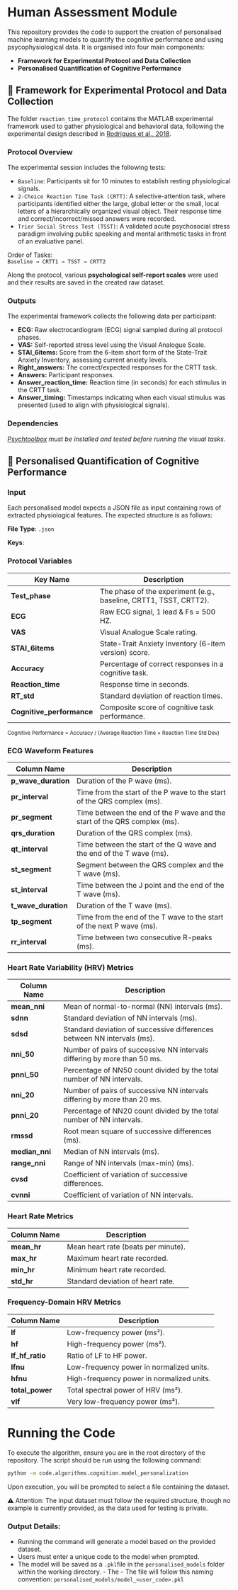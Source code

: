 # Human Assessment Module
This repository provides the code to support the creation of personalised machine learning models to quantify the cognitive performance and using psycophysiological data. It is organised into four main components:

- **Framework for Experimental Protocol and Data Collection**
- **Personalised Quantification of Cognitive Performance**


## 🧪 Framework for Experimental Protocol and Data Collection
The folder `reaction_time_protocol` contains the MATLAB experimental framework used to gather physiological and behavioral data, following the experimental design described in [Rodrigues et al., 2018](https://www.mdpi.com/1660-4601/15/6/1080).

### Protocol Overview
The experimental session includes the following tests:
- `Baseline`: Participants sit for 10 minutes to establish resting physiological signals.
- `2-Choice Reaction Time Task (CRTT)`: A selective-attention task, where participants identified either the large, global letter or the small, local letters of a hierarchically organized visual object. Their response time and correct/incorrect/missed answers were recorded.
- `Trier Social Stress Test (TSST)`: A validated acute psychosocial stress paradigm involving public speaking and mental arithmetic tasks in front of an evaluative panel.

Order of Tasks:  
`Baseline → CRTT1 → TSST → CRTT2`

Along the protocol, various **psychological self-report scales** were used and their results are saved in the created raw dataset.

### Outputs
The experimental framework collects the following data per participant:
- **ECG:** Raw electrocardiogram (ECG) signal sampled during all protocol phases.
- **VAS:** Self-reported stress level using the Visual Analogue Scale.
- **STAI_6items:** Score from the 6-item short form of the State-Trait Anxiety Inventory, assessing current anxiety levels.
- **Right_answers:** The correct/expected responses for the CRTT task.
- **Answers:** Participant responses.
- **Answer_reaction_time:** Reaction time (in seconds) for each stimulus in the CRTT task.
- **Answer_timing:** Timestamps indicating when each visual stimulus was presented (used to align with physiological signals).

### Dependencies
*[Psychtoolbox](http://psychtoolbox.org/) must be installed and tested before running the visual tasks.*

## 🧠 Personalised Quantification of Cognitive Performance

### Input
Each personalised model expects a JSON file as input containing rows of extracted physiological features. The expected structure is as follows:

**File Type**: `.json`

**Keys**:

### Protocol Variables
| Key Name             | Description |
|-------------------------|-------------|
| **Test_phase**          | The phase of the experiment (e.g., baseline, CRTT1, TSST, CRTT2). |
| **ECG**                 | Raw ECG signal, 1 lead & Fs = 500 HZ. |
| **VAS**                 | Visual Analogue Scale rating. |
| **STAI_6items**         | State-Trait Anxiety Inventory (6-item version) score. |
| **Accuracy**            | Percentage of correct responses in a cognitive task. |
| **Reaction_time**       | Response time in seconds. |
| **RT_std**              | Standard deviation of reaction times. |
| **Cognitive_performance** | Composite score of cognitive task performance. |

<sub>Cognitive Performance = Accuracy / (Average Reaction Time × Reaction Time Std Dev)</sub>


### ECG Waveform Features
| Column Name             | Description |
|-------------------------|-------------|
| **p_wave_duration**     | Duration of the P wave (ms). |
| **pr_interval**         | Time from the start of the P wave to the start of the QRS complex (ms). |
| **pr_segment**          | Time between the end of the P wave and the start of the QRS complex (ms). |
| **qrs_duration**        | Duration of the QRS complex (ms). |
| **qt_interval**         | Time between the start of the Q wave and the end of the T wave (ms). |
| **st_segment**          | Segment between the QRS complex and the T wave (ms). |
| **st_interval**         | Time between the J point and the end of the T wave (ms). |
| **t_wave_duration**     | Duration of the T wave (ms). |
| **tp_segment**          | Time from the end of the T wave to the start of the next P wave (ms). |
| **rr_interval**         | Time between two consecutive R-peaks (ms). |

### Heart Rate Variability (HRV) Metrics
| Column Name             | Description |
|-------------------------|-------------|
| **mean_nni**           | Mean of normal-to-normal (NN) intervals (ms). |
| **sdnn**               | Standard deviation of NN intervals (ms). |
| **sdsd**               | Standard deviation of successive differences between NN intervals (ms). |
| **nni_50**             | Number of pairs of successive NN intervals differing by more than 50 ms. |
| **pnni_50**            | Percentage of NN50 count divided by the total number of NN intervals. |
| **nni_20**             | Number of pairs of successive NN intervals differing by more than 20 ms. |
| **pnni_20**            | Percentage of NN20 count divided by the total number of NN intervals. |
| **rmssd**              | Root mean square of successive differences (ms). |
| **median_nni**         | Median of NN intervals (ms). |
| **range_nni**          | Range of NN intervals (max-min) (ms). |
| **cvsd**               | Coefficient of variation of successive differences. |
| **cvnni**              | Coefficient of variation of NN intervals. |

### Heart Rate Metrics
| Column Name             | Description |
|-------------------------|-------------|
| **mean_hr**            | Mean heart rate (beats per minute). |
| **max_hr**             | Maximum heart rate recorded. |
| **min_hr**             | Minimum heart rate recorded. |
| **std_hr**             | Standard deviation of heart rate. |

### Frequency-Domain HRV Metrics
| Column Name             | Description |
|-------------------------|-------------|
| **lf**                 | Low-frequency power (ms²). |
| **hf**                 | High-frequency power (ms²). |
| **lf_hf_ratio**        | Ratio of LF to HF power. |
| **lfnu**               | Low-frequency power in normalized units. |
| **hfnu**               | High-frequency power in normalized units. |
| **total_power**        | Total spectral power of HRV (ms²). |
| **vlf**                | Very low-frequency power (ms²). |
  
# Running the Code
To execute the algorithm, ensure you are in the root directory of the repository. The script should be run using the following command:

```bash
python -m code.algorithms.cognition.model_personalization
```

Upon execution, you will be prompted to select a file containing the dataset. 

⚠ Attention: The input dataset must follow the required structure, though no example is currently provided, as the data used for testing is private.

### Output Details:
- Running the command will generate a model based on the provided dataset.
- Users must enter a unique code to the model when prompted.
- The model will be saved as a `.pkl`file in the `personalised_models` folder within the working directory.  - The - The file will follow this naming convention: `personalised_models/model_<user_code>.pkl`

